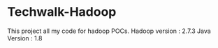 # Techwalk-Hadoop

This project all my code for hadoop POCs.
Hadoop version : 2.7.3
Java Version : 1.8
